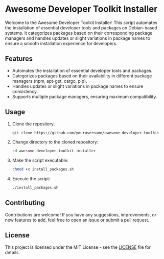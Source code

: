 # Awesome Developer Toolkit Installer

Welcome to the Awesome Developer Toolkit Installer! This script automates the installation of essential developer tools and packages on Debian-based systems. It categorizes packages based on their corresponding package managers and handles updates or slight variations in package names to ensure a smooth installation experience for developers.

## Features

- Automates the installation of essential developer tools and packages.
- Categorizes packages based on their availability in different package managers (npm, apt-get, cargo, pip).
- Handles updates or slight variations in package names to ensure consistency.
- Supports multiple package managers, ensuring maximum compatibility.

## Usage

1. Clone the repository:

   ```bash
   git clone https://github.com/yourusername/awesome-developer-toolkit-installer.git
   ```

2. Change directory to the cloned repository:

   ```bash
   cd awesome-developer-toolkit-installer
   ```

3. Make the script executable:

   ```bash
   chmod +x install_packages.sh
   ```

4. Execute the script:

   ```bash
   ./install_packages.sh
   ```

## Contributing

Contributions are welcome! If you have any suggestions, improvements, or new features to add, feel free to open an issue or submit a pull request.

## License

This project is licensed under the MIT License - see the [LICENSE](LICENSE) file for details.

